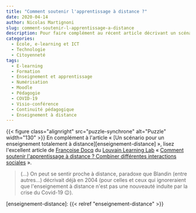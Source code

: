 ```yaml
---
title: "Comment soutenir l'apprentissage à distance ?"
date: 2020-04-14
author: Nicolas Martignoni
slug: comment-soutenir-l-apprentissage-a-distance
description: Pour faire complément au récent article décrivant un scénario pour un enseignement totalement à distance, lisez l'article du Louvain Learning Lab sur le soutien de l'apprentissage à distance.
categories:
  - École, e-learning et ICT
  - Technologie
  - Citoyenneté
tags:
  - E-learning
  - Formation
  - Enseignement et apprentissage
  - Numérisation
  - Moodle
  - Pédagogie
  - COVID-19
  - Visio-conférence
  - Continuité pédagogique
  - Enseignement à distance
---
```

{{< figure class="alignright" src="puzzle-synchrone" alt="Puzzle" width="130" >}}
En complément à l'article « [Un scénario pour un enseignement totalement à distance][enseignement-distance] », lisez l'excellent article de [Françoise Docq][fd] du [Louvain Learning Lab][lll] « [Comment soutenir l'apprentissage à distance ? Combiner différentes interactions sociales][article] ».

> (...) On peut se sentir proche à distance, paradoxe que Blandin (entre autres…) décrivait déjà en 2004 (pour celles et ceux qui ignoreraient que l'enseignement à distance n'est pas une nouveauté induite par la crise du Covid-19 😉).

  [fd]: https://www.louvainlearninglab.blog/author/fdocq/
  [lll]: https://www.louvainlearninglab.blog/
  [article]: https://www.louvainlearninglab.blog/comment-soutenir-lapprentissage-a-distance-combiner-differentes-interactions-sociales/
  [enseignement-distance]: {{< relref "enseignement-distance" >}}
<!--more-->
